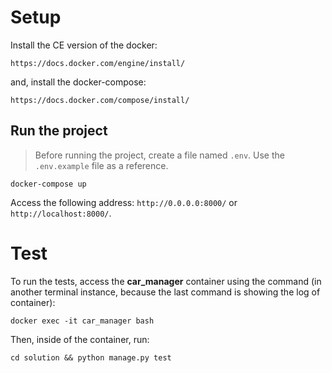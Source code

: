 # Setup

Install the CE version of the docker:
```
https://docs.docker.com/engine/install/
```

and, install the docker-compose:
```
https://docs.docker.com/compose/install/
```

## Run the project

> Before running the project, create a file named ```.env```. Use the ```.env.example``` file as a reference.

```
docker-compose up
```

Access the following address: ```http://0.0.0.0:8000/``` or ```http://localhost:8000/```.

# Test

To run the tests, access the **car_manager** container using the command (in another terminal instance, because the last command is showing the log of container):

```shell
docker exec -it car_manager bash
```
Then, inside of the container, run:

```shell
cd solution && python manage.py test
```

